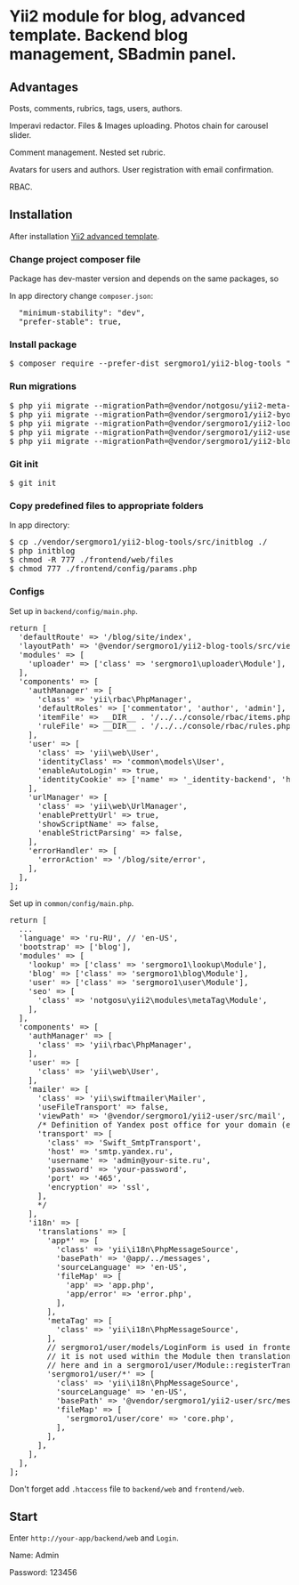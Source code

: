 <h1>Yii2 module for blog, advanced template. Backend blog management, SBadmin panel.</h1>

<h2>Advantages</h2>

Posts, comments, rubrics, tags, users, authors. 

Imperavi redactor. Files & Images uploading. Photos chain for carousel slider.

Comment management. Nested set rubric.

Avatars for users and authors. User registration with email confirmation.

RBAC.

<h2>Installation</h2>

After installation <a href='https://github.com/yiisoft/yii2-app-advanced/blob/master/docs/guide/start-installation.md'>Yii2 advanced template</a>.

<h3>Change project composer file</h3>

Package has dev-master version and depends on the same packages, so

In app directory change <code>composer.json</code>:

<pre>
  "minimum-stability": "dev",
  "prefer-stable": true,
</pre>

<h3>Install package</h3>

<pre>
$ composer require --prefer-dist sergmoro1/yii2-blog-tools "dev-master"
</pre>

<h3>Run migrations</h3>

<pre>
$ php yii migrate --migrationPath=@vendor/notgosu/yii2-meta-tag-module/src/migrations
$ php yii migrate --migrationPath=@vendor/sergmoro1/yii2-byone-uploader/migrations
$ php yii migrate --migrationPath=@vendor/sergmoro1/yii2-lookup/src/migrations
$ php yii migrate --migrationPath=@vendor/sergmoro1/yii2-user/src/migrations
$ php yii migrate --migrationPath=@vendor/sergmoro1/yii2-blog-tools/src/migrations
</pre>

<h3>Git init</h3>

<pre>
$ git init
</pre>

<h3>Copy predefined files to appropriate folders</h3>

In app directory:

<pre>
$ cp ./vendor/sergmoro1/yii2-blog-tools/src/initblog ./
$ php initblog
$ chmod -R 777 ./frontend/web/files
$ chmod 777 ./frontend/config/params.php
</pre>

<h3>Configs</h3>

Set up in <code>backend/config/main.php</code>.

<pre>
return [
  'defaultRoute' => '/blog/site/index',
  'layoutPath' => '@vendor/sergmoro1/yii2-blog-tools/src/views/layouts',
  'modules' => [
    'uploader' => ['class' => 'sergmoro1\uploader\Module'],
  ],
  'components' => [
    'authManager' => [
      'class' => 'yii\rbac\PhpManager',
      'defaultRoles' => ['commentator', 'author', 'admin'],
      'itemFile' => __DIR__ . '/../../console/rbac/items.php',
      'ruleFile' => __DIR__ . '/../../console/rbac/rules.php',
    ],
    'user' => [
      'class' => 'yii\web\User',
      'identityClass' => 'common\models\User',
      'enableAutoLogin' => true,
      'identityCookie' => ['name' => '_identity-backend', 'httpOnly' => true],
    ],
    'urlManager' => [
      'class' => 'yii\web\UrlManager',
      'enablePrettyUrl' => true,
      'showScriptName' => false,
      'enableStrictParsing' => false,
    ],
    'errorHandler' => [
      'errorAction' => '/blog/site/error',
    ],
  ],
];
</pre>

Set up in <code>common/config/main.php</code>.
<pre>
return [
  ...
  'language' => 'ru-RU', // 'en-US',
  'bootstrap' => ['blog'],
  'modules' => [
    'lookup' => ['class' => 'sergmoro1\lookup\Module'],
    'blog' => ['class' => 'sergmoro1\blog\Module'],
    'user' => ['class' => 'sergmoro1\user\Module'],
    'seo' => [
      'class' => 'notgosu\yii2\modules\metaTag\Module',
    ],
  ],
  'components' => [
    'authManager' => [
      'class' => 'yii\rbac\PhpManager',
    ],
    'user' => [
      'class' => 'yii\web\User',
    ],
    'mailer' => [
      'class' => 'yii\swiftmailer\Mailer',
      'useFileTransport' => false,
      'viewPath' => '@vendor/sergmoro1/yii2-user/src/mail',
      /* Definition of Yandex post office for your domain (example).
      'transport' => [
        'class' => 'Swift_SmtpTransport',
        'host' => 'smtp.yandex.ru',
        'username' => 'admin@your-site.ru',
        'password' => 'your-password',
        'port' => '465',
        'encryption' => 'ssl',
      ],
      */
    ],
    'i18n' => [
      'translations' => [
        'app*' => [
          'class' => 'yii\i18n\PhpMessageSource',
          'basePath' => '@app/../messages',
          'sourceLanguage' => 'en-US',
          'fileMap' => [
            'app' => 'app.php',
            'app/error' => 'error.php',
          ],
        ],
        'metaTag' => [
          'class' => 'yii\i18n\PhpMessageSource',
        ],
        // sergmoro1/user/models/LoginForm is used in frontend/controllers/SiteController, so
        // it is not used within the Module then translation should be defined twice
        // here and in a sergmoro1/user/Module::registerTranslations()
        'sergmoro1/user/*' => [
          'class' => 'yii\i18n\PhpMessageSource',
          'sourceLanguage' => 'en-US',
          'basePath' => '@vendor/sergmoro1/yii2-user/src/messages',
          'fileMap' => [
            'sergmoro1/user/core' => 'core.php',
          ],
        ],
      ],
    ],
  ],
];
</pre>

Don't forget add <code>.htaccess</code> file to <code>backend/web</code> and <code>frontend/web</code>.

<h2>Start</h2>

Enter <code>http://your-app/backend/web</code> and <code>Login</code>.

Name: Admin

Password: 123456

